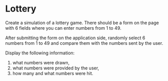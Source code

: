 # Lottery

Create a simulation of a lottery game. There should be a form on the page with 6 fields where you can enter numbers from 1 to 49.

After submitting the form on the application side, randomly select 6 numbers from 1 to 49 and compare them with the numbers sent by the user.

Display the following information:

  1. what numbers were drawn,
  2. what numbers were provided by the user,
  3. how many and what numbers were hit.

